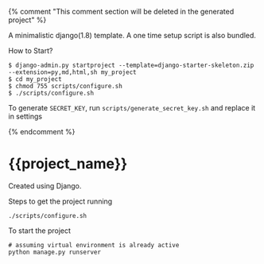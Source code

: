 {% comment "This comment section will be deleted in the generated project" %}

A minimalistic django(1.8) template. A one time setup script is also bundled.

How to Start?

```
$ django-admin.py startproject --template=django-starter-skeleton.zip --extension=py,md,html,sh my_project
$ cd my_project
$ chmod 755 scripts/configure.sh
$ ./scripts/configure.sh
```

To generate `SECRET_KEY`, run `scripts/generate_secret_key.sh` and replace it in settings


{% endcomment %}

# {{project_name}}

Created using Django.

Steps to get the project running

```
./scripts/configure.sh
```

To start the project

```
# assuming virtual environment is already active
python manage.py runserver
```
